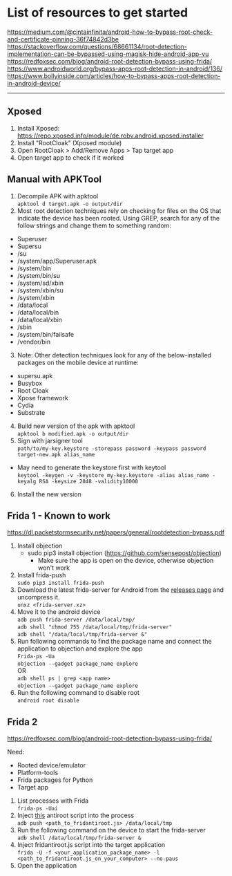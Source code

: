 
# List of resources to get started

https://medium.com/@cintainfinita/android-how-to-bypass-root-check-and-certificate-pinning-36f74842d3be  
https://stackoverflow.com/questions/68661134/root-detection-implementation-can-be-bypassed-using-magisk-hide-android-app-vu  
https://redfoxsec.com/blog/android-root-detection-bypass-using-frida/  
https://www.androidworld.org/bypass-apps-root-detection-in-android/136/  
https://www.bollyinside.com/articles/how-to-bypass-apps-root-detection-in-android-device/  

---

## Xposed

1. Install Xposed:  
<https://repo.xposed.info/module/de.robv.android.xposed.installer>  
2. Install "RootCloak" (Xposed module)
3. Open RootCloak > Add/Remove Apps > Tap target app
4. Open target app to check if it worked

## Manual with APKTool

1. Decompile APK with apktool  
`apktool d target.apk -o output/dir`  
2. Most root detection techniques rely on checking for files on the OS that indicate the device has been rooted. Using GREP, search for any of the follow strings and change them to something random:
- Superuser
- Supersu
- /su
- /system/app/Superuser.apk
- /system/bin
- /system/bin/su
- /system/sd/xbin
- /system/xbin/su
- /system/xbin
- /data/local
- /data/local/bin
- /data/local/xbin
- /sbin
- /system/bin/failsafe
- /vendor/bin
3. Note: Other detection techniques look for any of the below-installed packages on the mobile device at runtime:
- supersu.apk
- Busybox
- Root Cloak
- Xpose framework
- Cydia
- Substrate
4. Build new version of the apk with apktool  
`apktool b modified.apk -o output/dir`  
5. Sign with jarsigner tool  
`path/to/my-key.keystore -storepass password -keypass password target-new.apk alias_name`  
- May need to generate the keystore first with keytool  
`keytool -keygen -v -keystore my-key.keystore -alias alias_name -keyalg RSA -keysize 2048 -validity10000`  
6. Install the new version

## Frida 1 - Known to work

<https://dl.packetstormsecurity.net/papers/general/rootdetection-bypass.pdf>  

1. Install objection
    - sudo pip3 install objection (<https://github.com/sensepost/objection>)
        - Make sure the app is open on the device, otherwise objection won't work
2. Install frida-push  
`sudo pip3 install frida-push`  
3. Download the latest frida-server for Android from the [releases page](https://github.com/frida/frida/releases) and uncompress it.  
`unxz <frida-server.xz>`  
4. Move it to the android device  
`adb push frida-server /data/local/tmp/`  
`adb shell "chmod 755 /data/local/tmp/frida-server"`  
`adb shell "/data/local/tmp/frida-server &"`  
6. Run following commands to find the package name and connect the application to objection and explore the app  
`Frida-ps -Ua`  
`objection --gadget package_name explore`  
OR  
`adb shell ps | grep <app name>`  
`objection --gadget package_name explore`  
5. Run the following command to disable root  
`android root disable`  

## Frida 2

<https://redfoxsec.com/blog/android-root-detection-bypass-using-frida/>  

Need:  
- Rooted device/emulator
- Platform-tools
- Frida packages for Python
- Target app

1. List processes with Frida  
`frida-ps -Uai`  
2. Inject [this](https://codeshare.frida.re/@dzonerzy/fridantiroot/) antiroot script into the process  
`adb push <path_to_fridantiroot.js> /data/local/tmp`  
3. Run the following command on the device to start the frida-server  
`adb shell /data/local/tmp/frida-server &`   
4. Inject fridantiroot.js script into the target application  
`frida -U -f <your_application_package_name> -l <path_to_fridantiroot.js_on_your_computer> --no-paus`  
5. Open the application
